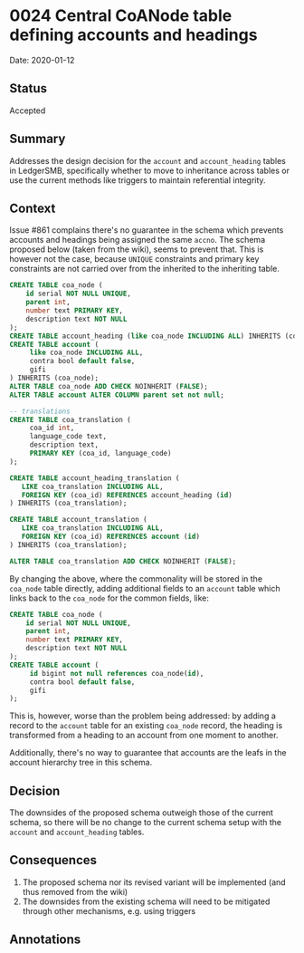 # 0024 Central CoANode table defining accounts and headings

Date: 2020-01-12

## Status

Accepted

## Summary

Addresses the design decision for the `account` and `account_heading` 
tables in LedgerSMB, specifically whether to move to inheritance across tables 
or use the current methods like triggers to maintain referential integrity.

## Context

Issue #861 complains there's no guarantee in the schema which prevents
accounts and headings being assigned the same `accno`.  The schema proposed
below (taken from the wiki), seems to prevent that.  This is however not the
case, because `UNIQUE` constraints and primary key constraints are not carried
over from the inherited to the inheriting table.

```sql
CREATE TABLE coa_node (
    id serial NOT NULL UNIQUE,
    parent int,
    number text PRIMARY KEY,
    description text NOT NULL
);
CREATE TABLE account_heading (like coa_node INCLUDING ALL) INHERITS (coa_node);
CREATE TABLE account (
     like coa_node INCLUDING ALL,
     contra bool default false,
     gifi
) INHERITS (coa_node);
ALTER TABLE coa_node ADD CHECK NOINHERIT (FALSE);
ALTER TABLE account ALTER COLUMN parent set not null;

-- translations
CREATE TABLE coa_translation (
     coa_id int,
     language_code text,
     description text,
     PRIMARY KEY (coa_id, language_code)
);

CREATE TABLE account_heading_translation (
   LIKE coa_translation INCLUDING ALL,
   FOREIGN KEY (coa_id) REFERENCES account_heading (id)
) INHERITS (coa_translation);

CREATE TABLE account_translation (
   LIKE coa_translation INCLUDING ALL,
   FOREIGN KEY (coa_id) REFERENCES account (id)
) INHERITS (coa_translation);

ALTER TABLE coa_translation ADD CHECK NOINHERIT (FALSE);
```

By changing the above, where the commonality will be stored in the `coa_node`
table directly, adding additional fields to an `account` table which links
back to the `coa_node` for the common fields, like:

```sql
CREATE TABLE coa_node (
    id serial NOT NULL UNIQUE,
    parent int,
    number text PRIMARY KEY,
    description text NOT NULL
);
CREATE TABLE account (
     id bigint not null references coa_node(id),
     contra bool default false,
     gifi
);
```

This is, however, worse than the problem being addressed: by adding a record
to the `account` table for an existing `coa_node` record, the heading is
transformed from a heading to an account from one moment to another.

Additionally, there's no way to guarantee that accounts are the leafs in
the account hierarchy tree in this schema.

## Decision

The downsides of the proposed schema outweigh those of the current schema, so
there will be no change to the current schema setup with the `account` and
`account_heading` tables.

## Consequences

 1. The proposed schema nor its revised variant will be implemented (and
    thus removed from the wiki)
 2. The downsides from the existing schema will need to be mitigated through
    other mechanisms, e.g. using triggers

## Annotations

